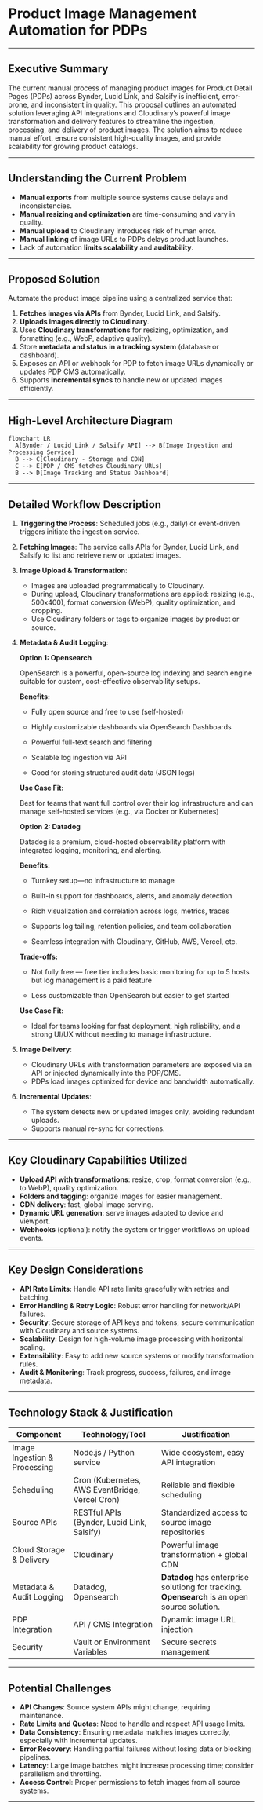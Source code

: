 
# Product Image Management Automation for PDPs

---

## Executive Summary

The current manual process of managing product images for Product Detail Pages (PDPs) across Bynder, Lucid Link, and Salsify is inefficient, error-prone, and inconsistent in quality. This proposal outlines an automated solution leveraging API integrations and Cloudinary’s powerful image transformation and delivery features to streamline the ingestion, processing, and delivery of product images. The solution aims to reduce manual effort, ensure consistent high-quality images, and provide scalability for growing product catalogs.

---

## Understanding the Current Problem

- **Manual exports** from multiple source systems cause delays and inconsistencies.
- **Manual resizing and optimization** are time-consuming and vary in quality.
- **Manual upload** to Cloudinary introduces risk of human error.
- **Manual linking** of image URLs to PDPs delays product launches.
- Lack of automation **limits scalability** and **auditability**.

---

## Proposed Solution

Automate the product image pipeline using a centralized service that:

1. **Fetches images via APIs** from Bynder, Lucid Link, and Salsify.
2. **Uploads images directly to Cloudinary**.
3. Uses **Cloudinary transformations** for resizing, optimization, and formatting (e.g., WebP, adaptive quality).
4. Store **metadata and status in a tracking system** (database or dashboard).
5. Exposes an API or webhook for PDP to fetch image URLs dynamically or updates PDP CMS automatically.
6. Supports **incremental syncs** to handle new or updated images efficiently.

---

## High-Level Architecture Diagram

```mermaid
flowchart LR
  A[Bynder / Lucid Link / Salsify API] --> B[Image Ingestion and Processing Service]
  B --> C[Cloudinary - Storage and CDN]
  C --> E[PDP / CMS fetches Cloudinary URLs]
  B --> D[Image Tracking and Status Dashboard]
```

---

## Detailed Workflow Description

1. **Triggering the Process**: Scheduled jobs (e.g., daily) or event-driven triggers initiate the ingestion service.

2. **Fetching Images**: The service calls APIs for Bynder, Lucid Link, and Salsify to list and retrieve new or updated images.

3. **Image Upload & Transformation**:
   - Images are uploaded programmatically to Cloudinary.
   - During upload, Cloudinary transformations are applied: resizing (e.g., 500x400), format conversion (WebP), quality optimization, and cropping.
   - Use Cloudinary folders or tags to organize images by product or source.

4. **Metadata & Audit Logging**:
   
   **Option 1: Opensearch**

   OpenSearch is a powerful, open-source log indexing and search engine suitable for custom, cost-effective observability setups.

   **Benefits:**

   - Fully open source and free to use (self-hosted)

   - Highly customizable dashboards via OpenSearch Dashboards

   - Powerful full-text search and filtering

   - Scalable log ingestion via API

   - Good for storing structured audit data (JSON logs)

   **Use Case Fit:**

   Best for teams that want full control over their log infrastructure and can manage self-hosted services (e.g., via Docker or Kubernetes)

   **Option 2: Datadog**

   Datadog is a premium, cloud-hosted observability platform with integrated logging, monitoring, and alerting.

   **Benefits:**

   - Turnkey setup—no infrastructure to manage

   - Built-in support for dashboards, alerts, and anomaly detection

   - Rich visualization and correlation across logs, metrics, traces

   - Supports log tailing, retention policies, and team collaboration

   - Seamless integration with Cloudinary, GitHub, AWS, Vercel, etc.

   **Trade-offs:**

   - Not fully free — free tier includes basic monitoring for up to 5 hosts but log management is a paid feature

   - Less customizable than OpenSearch but easier to get started

   **Use Case Fit:**

   - Ideal for teams looking for fast deployment, high reliability, and a strong UI/UX without needing to manage infrastructure.

5. **Image Delivery**:
   - Cloudinary URLs with transformation parameters are exposed via an API or injected dynamically into the PDP/CMS.
   - PDPs load images optimized for device and bandwidth automatically.

6. **Incremental Updates**:
   - The system detects new or updated images only, avoiding redundant uploads.
   - Supports manual re-sync for corrections.

---

## Key Cloudinary Capabilities Utilized

- **Upload API with transformations**: resize, crop, format conversion (e.g., to WebP), quality optimization.
- **Folders and tagging**: organize images for easier management.
- **CDN delivery**: fast, global image serving.
- **Dynamic URL generation**: serve images adapted to device and viewport.
- **Webhooks** (optional): notify the system or trigger workflows on upload events.

---

## Key Design Considerations

- **API Rate Limits**: Handle API rate limits gracefully with retries and batching.
- **Error Handling & Retry Logic**: Robust error handling for network/API failures.
- **Security**: Secure storage of API keys and tokens; secure communication with Cloudinary and source systems.
- **Scalability**: Design for high-volume image processing with horizontal scaling.
- **Extensibility**: Easy to add new source systems or modify transformation rules.
- **Audit & Monitoring**: Track progress, success, failures, and image metadata.

---

## Technology Stack & Justification

| Component                  | Technology/Tool           | Justification                                      |
|----------------------------|--------------------------|---------------------------------------------------|
| Image Ingestion & Processing| Node.js / Python service  | Wide ecosystem, easy API integration               |
| Scheduling                 | Cron (Kubernetes, AWS EventBridge, Vercel Cron) | Reliable and flexible scheduling                    |
| Source APIs                | RESTful APIs (Bynder, Lucid Link, Salsify) | Standardized access to source image repositories   |
| Cloud Storage & Delivery   | Cloudinary                | Powerful image transformation + global CDN         |
| Metadata & Audit Logging   | Datadog, Opensearch | **Datadog** has enterprise solutiong for tracking. **Opensearch** is an open source solution. |
| PDP Integration            | API / CMS Integration     | Dynamic image URL injection                         |
| Security                  | Vault or Environment Variables | Secure secrets management                           |

---

## Potential Challenges

- **API Changes**: Source system APIs might change, requiring maintenance.
- **Rate Limits and Quotas**: Need to handle and respect API usage limits.
- **Data Consistency**: Ensuring metadata matches images correctly, especially with incremental updates.
- **Error Recovery**: Handling partial failures without losing data or blocking pipelines.
- **Latency**: Large image batches might increase processing time; consider parallelism and throttling.
- **Access Control**: Proper permissions to fetch images from all source systems.

---
